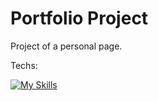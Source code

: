 # Portfolio Project 

Project of a personal page. 

Techs: 

[![My Skills](https://skillicons.dev/icons?i=js,html,css,wasm)](https://skillicons.dev)

